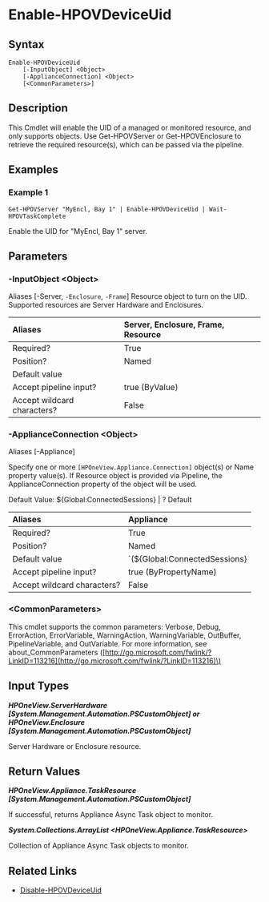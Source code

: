 ﻿---
description: Enable UID of a device.
---

# Enable-HPOVDeviceUid

## Syntax

```text
Enable-HPOVDeviceUid
    [-InputObject] <Object>
    [-ApplianceConnection] <Object>
    [<CommonParameters>]
```

## Description

This Cmdlet will enable the UID of a managed or monitored resource, and only supports objects.  Use Get-HPOVServer or Get-HPOVEnclosure to retrieve the required resource(s), which can be passed via the pipeline.

## Examples

###  Example 1 

```text
Get-HPOVServer "MyEncl, Bay 1" | Enable-HPOVDeviceUid | Wait-HPOVTaskComplete

```

Enable the UID for "MyEncl, Bay 1" server.

## Parameters

### -InputObject &lt;Object&gt;

Aliases [-Server, `-Enclosure`, `-Frame`]
Resource object to turn on the UID.  Supported resources are Server Hardware and Enclosures.

| Aliases | Server, Enclosure, Frame, Resource |
| :--- | :--- |
| Required? | True |
| Position? | Named |
| Default value |  |
| Accept pipeline input? | true (ByValue) |
| Accept wildcard characters? | False |

### -ApplianceConnection &lt;Object&gt;

Aliases [-Appliance]

Specify one or more `[HPOneView.Appliance.Connection]` object(s) or Name property value(s). If Resource object is provided via Pipeline, the ApplianceConnection property of the object will be used.

Default Value: ${Global:ConnectedSessions} | ? Default

| Aliases | Appliance |
| :--- | :--- |
| Required? | True |
| Position? | Named |
| Default value | `(${Global:ConnectedSessions} | ? Default)` |
| Accept pipeline input? | true (ByPropertyName) |
| Accept wildcard characters? | False |

### &lt;CommonParameters&gt;

This cmdlet supports the common parameters: Verbose, Debug, ErrorAction, ErrorVariable, WarningAction, WarningVariable, OutBuffer, PipelineVariable, and OutVariable. For more information, see about\_CommonParameters \([http://go.microsoft.com/fwlink/?LinkID=113216](http://go.microsoft.com/fwlink/?LinkID=113216)\)

## Input Types

_**HPOneView.ServerHardware [System.Management.Automation.PSCustomObject] or HPOneView.Enclosure [System.Management.Automation.PSCustomObject]**_

Server Hardware or Enclosure resource.

## Return Values

_**HPOneView.Appliance.TaskResource [System.Management.Automation.PSCustomObject]**_

If successful, returns Appliance Async Task object to monitor.

_**System.Collections.ArrayList <HPOneView.Appliance.TaskResource>**_

Collection of Appliance Async Task objects to monitor.

## Related Links

* [Disable-HPOVDeviceUid](disable-hpovdeviceuid.md)
